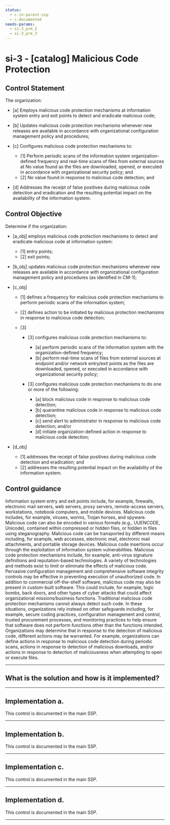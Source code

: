 ```yaml
---
status:
  - c-in-parent-ssp
  - c-documented
needs-params:
  - si-3_prm_2
  - si-3_prm_3
---
```


# si-3 - \[catalog\] Malicious Code Protection

## Control Statement

The organization:

- \[a\] Employs malicious code protection mechanisms at information system entry and exit points to detect and eradicate malicious code;

- \[b\] Updates malicious code protection mechanisms whenever new releases are available in accordance with organizational configuration management policy and procedures;

- \[c\] Configures malicious code protection mechanisms to:

  - \[1\] Perform periodic scans of the information system organization-defined frequency and real-time scans of files from external sources at No value found as the files are downloaded, opened, or executed in accordance with organizational security policy; and
  - \[2\]  No value found in response to malicious code detection; and

- \[d\] Addresses the receipt of false positives during malicious code detection and eradication and the resulting potential impact on the availability of the information system.

## Control Objective

Determine if the organization:

- \[a_obj\] employs malicious code protection mechanisms to detect and eradicate malicious code at information system:

  - \[1\] entry points;
  - \[2\] exit points;

- \[b_obj\] updates malicious code protection mechanisms whenever new releases are available in accordance with organizational configuration management policy and procedures (as identified in CM-1);

- \[c_obj\]

  - \[1\] defines a frequency for malicious code protection mechanisms to perform periodic scans of the information system;
  - \[2\] defines action to be initiated by malicious protection mechanisms in response to malicious code detection;
  - \[3\]

    - \[3\] configures malicious code protection mechanisms to:

      - \[a\] perform periodic scans of the information system with the organization-defined frequency;
      - \[b\] perform real-time scans of files from external sources at endpoint and/or network entry/exit points as the files are downloaded, opened, or executed in accordance with organizational security policy;

    - \[3\] configures malicious code protection mechanisms to do one or more of the following:

      - \[a\] block malicious code in response to malicious code detection;
      - \[b\] quarantine malicious code in response to malicious code detection;
      - \[c\] send alert to administrator in response to malicious code detection; and/or
      - \[d\] initiate organization-defined action in response to malicious code detection;

- \[d_obj\]

  - \[1\] addresses the receipt of false positives during malicious code detection and eradication; and
  - \[2\] addresses the resulting potential impact on the availability of the information system.

## Control guidance

Information system entry and exit points include, for example, firewalls, electronic mail servers, web servers, proxy servers, remote-access servers, workstations, notebook computers, and mobile devices. Malicious code includes, for example, viruses, worms, Trojan horses, and spyware. Malicious code can also be encoded in various formats (e.g., UUENCODE, Unicode), contained within compressed or hidden files, or hidden in files using steganography. Malicious code can be transported by different means including, for example, web accesses, electronic mail, electronic mail attachments, and portable storage devices. Malicious code insertions occur through the exploitation of information system vulnerabilities. Malicious code protection mechanisms include, for example, anti-virus signature definitions and reputation-based technologies. A variety of technologies and methods exist to limit or eliminate the effects of malicious code. Pervasive configuration management and comprehensive software integrity controls may be effective in preventing execution of unauthorized code. In addition to commercial off-the-shelf software, malicious code may also be present in custom-built software. This could include, for example, logic bombs, back doors, and other types of cyber attacks that could affect organizational missions/business functions. Traditional malicious code protection mechanisms cannot always detect such code. In these situations, organizations rely instead on other safeguards including, for example, secure coding practices, configuration management and control, trusted procurement processes, and monitoring practices to help ensure that software does not perform functions other than the functions intended. Organizations may determine that in response to the detection of malicious code, different actions may be warranted. For example, organizations can define actions in response to malicious code detection during periodic scans, actions in response to detection of malicious downloads, and/or actions in response to detection of maliciousness when attempting to open or execute files.

______________________________________________________________________

## What is the solution and how is it implemented?

<!-- Please leave this section blank and enter implementation details in the parts below. -->

______________________________________________________________________

## Implementation a.

This control is documented in the main SSP.

______________________________________________________________________

## Implementation b.

This control is documented in the main SSP.

______________________________________________________________________

## Implementation c.

This control is documented in the main SSP.

______________________________________________________________________

## Implementation d.

This control is documented in the main SSP.

______________________________________________________________________
